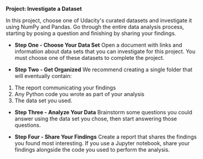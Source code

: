 **Project: Investigate a Dataset**

In this project, choose one of Udacity's curated datasets and investigate it using NumPy and Pandas. Go through the entire data analysis process, starting by posing a question and finishing by sharing your findings.

+ **Step One - Choose Your Data Set**
Open a document with links and information about data sets that you can investigate for this project. You must choose one of these datasets to complete the project.

+ **Step Two - Get Organized**
We recommend creating a single folder that will eventually contain:
1. The report communicating your findings
2. Any Python code you wrote as part of your analysis
3. The data set you used.

+ **Step Three - Analyze Your Data**
Brainstorm some questions you could answer using the data set you chose, then start answering those questions. 

+ **Step Four - Share Your Findings**
Create a report that shares the findings you found most interesting. If you use a Jupyter notebook, share your findings alongside the code you used to perform the analysis. 
